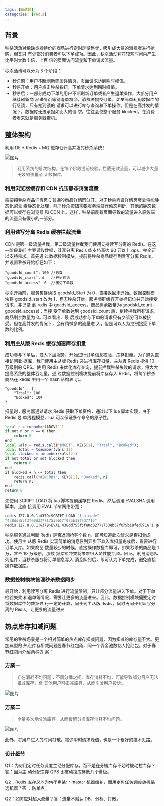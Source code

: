 ```yaml
---
tags: [面试题]
categories: [redis]
---
```


## 背景

秒杀活动对稀缺或者特价的商品进行定时定量售卖，吸引成大量的消费者进行抢购，但又只
有少部分消费者可以下单成功。因此，秒杀活动将在较短时间内产生比平时大数十倍，上百
倍的页面访问流量和下单请求流量。

秒杀活动可以分为 3 个阶段：

- 秒杀前：用户不断刷新商品详情页，页面请求达到瞬时峰值。
- 秒杀开始：用户点击秒杀按钮，下单请求达到瞬时峰值。
- 秒杀后：一部分成功下单的用户不断刷新订单或者产生退单操作，大部分用户继续刷新商
  品详情页等待退单机会。消费者提交订单，如果简单利用数据库的行级锁，只有抢到锁的
  请求可以进行库存查询和下单操作。但是在高并发的情况下，数据库无法承担如此大的请
  求，往往会使整个服务 blocked，在消费者看来就是服务器宕机。

## 整体架构

利用 DB + Redis + MQ 缓存设计高并发的秒杀系统！

![图片](%E8%AE%BE%E8%AE%A1%E4%B8%80%E4%B8%AA%E7%A7%92%E6%9D%80%E7%B3%BB%E7%BB%9F/640-20220911220546350.jpeg)

> 利用系统的层次结构，在每个阶段提前校验，拦截无效流量，可以减少大量无效的流量涌
> 入数据库。

### 利用浏览器缓存和 CDN 抗压静态页面流量

需要把秒杀商品详情页与普通的商品详情页分开。对于秒杀商品详情页尽量将能静态化的元
素静态化处理，除了秒杀按钮需要服务端进行动态判断，其他的静态数据可以缓存在浏览器
和 CDN 上。这样，秒杀前刷新页面导致的流量进入服务端的流量只有很小的一部分。

### 利用读写分离 Redis 缓存拦截流量

CDN 是第一级流量拦截，第二级流量拦截我们使用支持读写分离的 Redis。在这一阶段我们
主要读取数据，读写分离 Redis 能支持高达 60 万以上 qps，完全可以支持需求。首先通
过数据控制模块，提前将秒杀商品缓存到读写分离 Redis，并设置秒杀开始标记如下：

```
"goodsId_count": 100 //总数
"goodsId_start": 0   //开始标记
"goodsId_access": 0  //接受下单数
```

秒杀开始前，服务集群读取 goodsId_Start 为 0，直接返回未开始。数据控制模块将
goodsId_start 改为 1，标志秒杀开始。服务集群缓存开始标记位并开始接受请求，并记录
到 redis 中 goodsId_access，商品剩余数量为(goodsId_count - goodsId_access)；当接
受下单数达到 goodsId_count 后，继续拦截所有请求，商品剩余数量为 0。可以看出，最
后成功参与下单的请求只有少部分可以被接受。但在高并发的情况下，会有稍微多的流量进
入，但是可以人为控制接受下单数的比例。

### 利用主从版 Redis 缓存加速库存扣量

成功参与下单后，进入下层服务，开始进行订单信息校验，库存扣量。为了避免直接访问数
据库，我们使用主从版 Redis 来进行库存扣量，主从版 Redis 提供 10 万级别的 QPS。使
用 Redis 来优化库存查询，提前拦截秒杀失败的请求，将大大提高系统的整体吞吐量。通
过数据控制模块提前将库存存入 Redis，将每个秒杀商品在 Redis 中用一个 hash 结构表
示。

```
"goodsId" : {
    "Total": 100
    "Booked": 100
}
```

扣量时，服务器通过请求 Redis 获取下单资格，通过以下 lua 脚本实现，由于 Redis 是
单线程模型，lua 可以保证多个命令的原子性。

``` bash
local n = tonumber(ARGV[1])
if not n or n == 0 then
    return 0
end
local vals = redis.call("HMGET", KEYS[1], "Total", "Booked");
local total = tonumber(vals[1])
local blocked = tonumber(vals[2])
if not total or not blocked then
    return 0
end
if blocked + n <= total then
    redis.call("HINCRBY", KEYS[1], "Booked", n)
    return n;
end
return 0
```

先使用 SCRIPT LOAD 将 lua 脚本提前缓存在 Redis，然后调用 EVALSHA 调用脚本，比直
接调用 EVAL 节省网络带宽：

``` bash
redis 127.0.0.1:6379>SCRIPT LOAD "lua code"
"438dd755f3fe0d32771753eb57f075b18fed7716"
redis 127.0.0.1:6379>EVAL 438dd755f3fe0d32771753eb57f075b18fed7716 1 goodsId 1
```

秒杀服务通过判断 Redis 是否返回抢购个数 n，即可知道此次请求是否扣量成功。使用主
从版 Redis 实现简单的消息队列异步下单入库扣量完成后，需要进行订单入库。如果商品
数量较少的时候，直接操作数据库即可。如果秒杀的商品是 1 万，甚至 10 万级别，那数
据库锁冲突将带来很大的性能瓶颈。因此，利用消息队列组件，当秒杀服务将订单信息写入
消息队列后，即可认为下单完成，避免直接操作数据库。

### 数据控制模块管理秒杀数据同步

最开始，利用读写分离 Redis 进行流量限制，只让部分流量进入下单。对于下单检验失败
和退单等情况，需要让更多的流量进来。因此，数据控制模块需要定时将数据库中的数据进
行一定的计算，同步到主从版 Redis，同时再同步到读写分离的 Redis，让更多的流量进来

## 热点库存扣减问题

常见的秒杀场景是一个相对简单的热点库存扣减问题，因为扣减的库存量不大。更加典型的
热点库存扣减问题是春节红包雨，同一个资金池数亿人抢红包。对于春节红包雨介绍两种方
案：

### 方案一

> 存在消耗不均问题：不同分桶之间，库存消耗不均，可能导致部分用户无法扣减库存，但
> 其他用户可扣减库存，从而引发用户投诉。

![图片](%E8%AE%BE%E8%AE%A1%E4%B8%80%E4%B8%AA%E7%A7%92%E6%9D%80%E7%B3%BB%E7%BB%9F/640-20220911201150925-20220911220606108.png)

### 方案二

> 小量多次地分派库存，从而缓解分桶库存消耗不均问题。

![图片](%E8%AE%BE%E8%AE%A1%E4%B8%80%E4%B8%AA%E7%A7%92%E6%9D%80%E7%B3%BB%E7%BB%9F/640-20220911201131227-20220911220609706.png)

此外，将用户进入的时间打散，减少瞬时请求峰值，也是一个很好的技术思路。

### 设计细节

Q1：为何用定时任务调度主动分配库存，而不是在分桶库存不足时被动拉库存？答：因为主
动分配库存 QPS 比被动拉库存低几个量级。

Q2：Redis 库存总池为何不用某个 master 机器维护，而用定时任务调度随机挑选机器？答
：防单点。

Q2：如何应对超大流量？答：流量不触达 DB、分桶、打散。